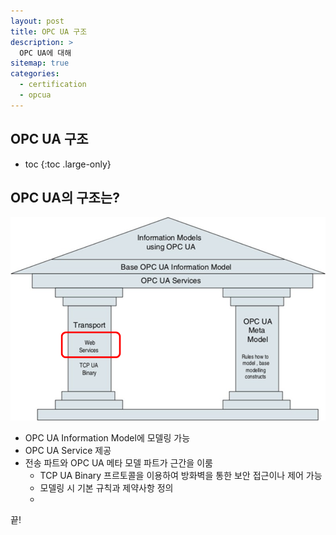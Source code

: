 ```yaml
---
layout: post
title: OPC UA 구조
description: >
  OPC UA에 대해
sitemap: true
categories:
  - certification
  - opcua
---
```


## OPC UA 구조

* toc
{:toc .large-only}

## OPC UA의 구조는?

![그림1](/assets/img/opcua/opcua_structure1.png)

- OPC UA Information Model에 모델링 가능
- OPC UA Service 제공
- 전송 파트와 OPC UA 메타 모델 파트가 근간을 이룸
  - TCP UA Binary 프르토콜을 이용하여 방화벽을 통한 보안 접근이나 제어 가능
  - 모델링 시 기본 규칙과 제약사항 정의
  - 



끝!